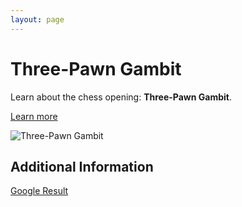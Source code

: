 ```yaml
---
layout: page
---
```

# Three-Pawn Gambit

Learn about the chess opening: **Three-Pawn Gambit**.

[Learn more](https://www.thechesswebsite.com/three-pawn-gambit/)

![Three-Pawn Gambit](https://www.thechesswebsite.com/wp-content/uploads/2024/01/Three-Pawn-Gambit.webp)

## Additional Information

[Google Result](https://www.chess.com/forum/view/game-showcase/three-pawns-gambit-game)
